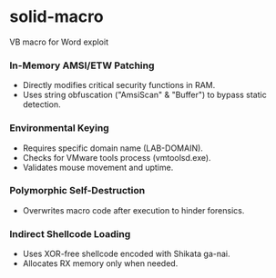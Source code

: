 # solid-macro
VB macro for Word exploit

### In-Memory AMSI/ETW Patching
  - Directly modifies critical security functions in RAM.
  - Uses string obfuscation ("AmsiScan" & "Buffer") to bypass static detection.

### Environmental Keying
  - Requires specific domain name (LAB-DOMAIN).
  - Checks for VMware tools process (vmtoolsd.exe).
  - Validates mouse movement and uptime.

### Polymorphic Self-Destruction
  - Overwrites macro code after execution to hinder forensics.

### Indirect Shellcode Loading
  - Uses XOR-free shellcode encoded with Shikata ga-nai.
  - Allocates RX memory only when needed.
